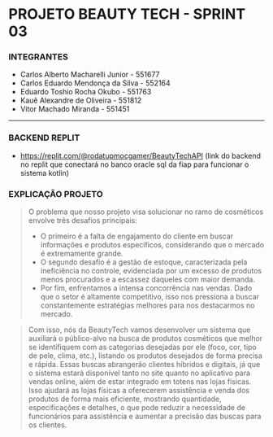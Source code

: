 # PROJETO BEAUTY TECH - SPRINT 03

### INTEGRANTES
- Carlos Alberto Macharelli Junior - 551677
- Carlos Eduardo Mendonça da Silva - 552164
- Eduardo Toshio Rocha Okubo - 551763
- Kauê Alexandre de Oliveira - 551812
- Vitor Machado Miranda - 551451
-------

### BACKEND REPLIT
- https://replit.com/@rodatupmocgamer/BeautyTechAPI  (link do backend no replit que conectará no banco oracle sql da fiap para funcionar o sistema kotlin)

### EXPLICAÇÃO PROJETO
> O problema que nosso projeto visa solucionar no ramo de cosméticos envolve três desafios principais:
> - O primeiro é a falta de engajamento do cliente em buscar informações e produtos específicos, considerando que o mercado é extremamente grande.
> - O segundo desafio é a gestão de estoque, caracterizada pela ineficiência no controle, evidenciada por um excesso de produtos menos procurados e a escassez daqueles com maior demanda.
> - Por fim, enfrentamos a intensa concorrência nas vendas. Dado que o setor é altamente competitivo, isso nos pressiona a buscar constantemente estratégias melhores para nos destacarmos no mercado.

> Com isso, nós da BeautyTech vamos desenvolver um sistema que auxiliará o público-alvo na busca de produtos cosméticos que melhor se identifiquem com as categorias desejadas por ele (foco, cor, tipo de pele, clima, etc.), listando os produtos desejados de forma precisa e rápida. Essas buscas abrangerão clientes híbridos e digitais, já que o sistema estará disponível tanto no site quanto no aplicativo para vendas online, além de estar integrado em totens nas lojas físicas. Isso ajudará as lojas físicas a oferecerem assistência e venda dos produtos de forma mais eficiente, mostrando quantidade, especificações e detalhes, o que pode reduzir a necessidade de funcionários para assistência e aumentar a precisão das buscas para os clientes.


